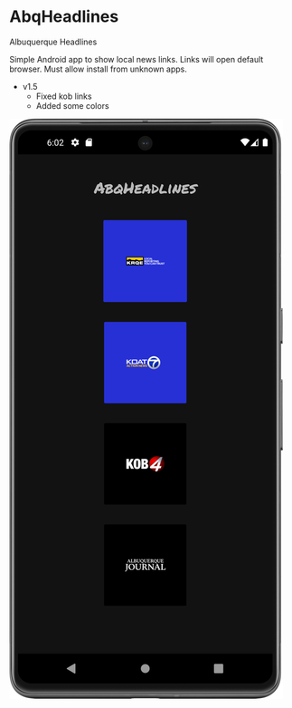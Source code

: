 # AbqHeadlines 
Albuquerque Headlines

Simple Android app to show local news links. Links will open default browser.
Must allow install from unknown apps.

- v1.5
  - Fixed kob links
  - Added some colors


![Alt text](/Screenshot1.png "Screenshot1")